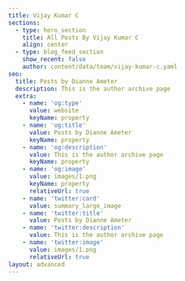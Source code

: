 ```yaml
---
title: Vijay Kumar C
sections:
  - type: hero_section
    title: All Posts By Vijay Kumar C
    align: center
  - type: blog_feed_section
    show_recent: false
    author: content/data/team/vijay-kumar-c.yaml
seo:
  title: Posts by Dianne Ameter
  description: This is the author archive page
  extra:
    - name: 'og:type'
      value: website
      keyName: property
    - name: 'og:title'
      value: Posts by Dianne Ameter
      keyName: property
    - name: 'og:description'
      value: This is the author archive page
      keyName: property
    - name: 'og:image'
      value: images/1.png
      keyName: property
      relativeUrl: true
    - name: 'twitter:card'
      value: summary_large_image
    - name: 'twitter:title'
      value: Posts by Dianne Ameter
    - name: 'twitter:description'
      value: This is the author archive page
    - name: 'twitter:image'
      value: images/1.png
      relativeUrl: true
layout: advanced
---
```


